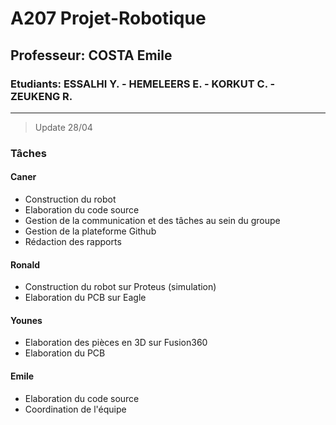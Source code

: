 # A207 Projet-Robotique
## Professeur: COSTA Emile
### Etudiants: ESSALHI Y. - HEMELEERS E. - KORKUT C. - ZEUKENG R.
--------------------------------------------------------------------
> Update 28/04

### Tâches

#### Caner
+ Construction du robot 
+ Elaboration du code source
+ Gestion de la communication et des tâches au sein du groupe
+ Gestion de la plateforme Github
+ Rédaction des rapports 

#### Ronald
+ Construction du robot sur Proteus (simulation) 
+ Elaboration du PCB sur Eagle

#### Younes
+ Elaboration des pièces en 3D sur Fusion360 
+ Elaboration du PCB

#### Emile
+ Elaboration du code source 
+ Coordination de l'équipe





